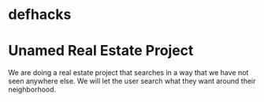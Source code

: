 # defhacks
Unamed Real Estate Project
=========
We are doing a real estate project that searches in a way that we have
not seen anywhere else. We will let the user search what they want
around their neighborhood.
